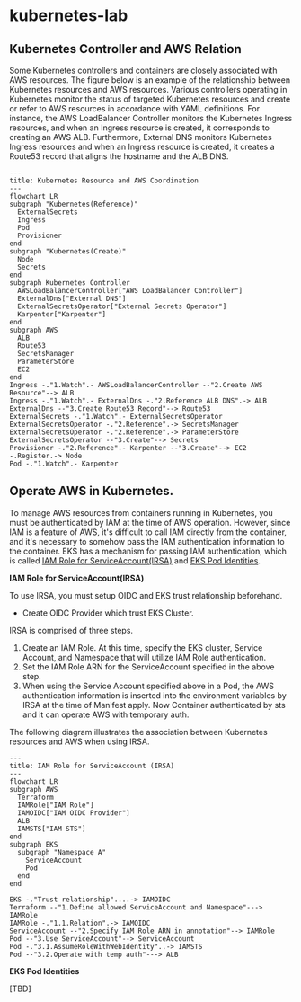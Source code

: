 # kubernetes-lab


## Kubernetes Controller and AWS Relation

Some Kubernetes controllers and containers are closely associated with AWS resources. The figure below is an example of the relationship between Kubernetes resources and AWS resources. Various controllers operating in Kubernetes monitor the status of targeted Kubernetes resources and create or refer to AWS resources in accordance with YAML definitions. For instance, the AWS LoadBalancer Controller monitors the Kubernetes Ingress resources, and when an Ingress resource is created, it corresponds to creating an AWS ALB. Furthermore, External DNS monitors Kubernetes Ingress resources and when an Ingress resource is created, it creates a Route53 record that aligns the hostname and the ALB DNS.

```mermaid
---
title: Kubernetes Resource and AWS Coordination
---
flowchart LR
subgraph "Kubernetes(Reference)"
  ExternalSecrets
  Ingress
  Pod
  Provisioner
end
subgraph "Kubernetes(Create)"
  Node
  Secrets
end
subgraph Kubernetes Controller
  AWSLoadBalancerController["AWS LoadBalancer Controller"]
  ExternalDns["External DNS"]
  ExternalSecretsOperator["External Secrets Operator"]
  Karpenter["Karpenter"]
end
subgraph AWS
  ALB
  Route53
  SecretsManager
  ParameterStore
  EC2
end
Ingress -."1.Watch".- AWSLoadBalancerController --"2.Create AWS Resource"--> ALB
Ingress -."1.Watch".- ExternalDns -."2.Reference ALB DNS".-> ALB
ExternalDns --"3.Create Route53 Record"--> Route53
ExternalSecrets -."1.Watch".- ExternalSecretsOperator
ExternalSecretsOperator -."2.Reference".-> SecretsManager
ExternalSecretsOperator -."2.Reference".-> ParameterStore
ExternalSecretsOperator --"3.Create"--> Secrets
Provisioner -."2.Reference".- Karpenter --"3.Create"--> EC2 -.Register.-> Node
Pod -."1.Watch".- Karpenter
```


## Operate AWS in Kubernetes.

To manage AWS resources from containers running in Kubernetes, you must be authenticated by IAM at the time of AWS operation. However, since IAM is a feature of AWS, it's difficult to call IAM directly from the container, and it's necessary to somehow pass the IAM authentication information to the container. EKS has a mechanism for passing IAM authentication, which is called [IAM Role for ServiceAccount(IRSA)](https://docs.aws.amazon.com/eks/latest/userguide/iam-roles-for-service-accounts.html) and [EKS Pod Identities](https://docs.aws.amazon.com/ja_jp/eks/latest/userguide/pod-identities.html).

**IAM Role for ServiceAccount(IRSA)**

To use IRSA, you must setup OIDC and EKS trust relationship beforehand.

* Create OIDC Provider which trust EKS Cluster.

IRSA is comprised of three steps.

1. Create an IAM Role. At this time, specify the EKS cluster, Service Account, and Namespace that will utilize IAM Role authentication.
2. Set the IAM Role ARN for the ServiceAccount specified in the above step.
3. When using the Service Account specified above in a Pod, the AWS authentication information is inserted into the environment variables by IRSA at the time of Manifest apply. Now Container authenticated by sts and it can operate AWS with temporary auth.

The following diagram illustrates the association between Kubernetes resources and AWS when using IRSA.

```mermaid
---
title: IAM Role for ServiceAccount (IRSA)
---
flowchart LR
subgraph AWS
  Terraform
  IAMRole["IAM Role"]
  IAMOIDC["IAM OIDC Provider"]
  ALB
  IAMSTS["IAM STS"]
end
subgraph EKS
  subgraph "Namespace A"
    ServiceAccount
    Pod
  end
end

EKS -."Trust relationship"....-> IAMOIDC
Terraform --"1.Define allowed ServiceAccount and Namespace"---> IAMRole
IAMRole -."1.1.Relation".-> IAMOIDC
ServiceAccount --"2.Specify IAM Role ARN in annotation"--> IAMRole
Pod --"3.Use ServiceAccount"--> ServiceAccount
Pod -."3.1.AssumeRoleWithWebIdentity"..-> IAMSTS
Pod --"3.2.Operate with temp auth"---> ALB
```

**EKS Pod Identities**

[TBD]
